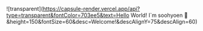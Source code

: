 ![transparent](https://capsule-render.vercel.app/api?type=transparent&fontColor=703ee5&text=Hello World! I`m soohyoen 👋&height=150&fontSize=60&desc=Welcome!&descAlignY=75&descAlign=60)

<br>
